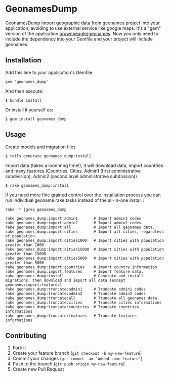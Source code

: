 # GeonamesDump

GeonamesDump import geographic data from geonames project into your application, avoiding to use external service like google maps.
It's a "gem" version of the application [brownbeagle/geonames](https://github.com/brownbeagle/geonames).
Now you only need to include the dependency into your Gemfile and your project will include geonames.

## Installation

Add this line to your application's Gemfile:

    gem 'geonames_dump'

And then execute:

    $ bundle install

Or install it yourself as:

    $ gem install geonames_dump

## Usage

Create models and migration files

    $ rails generate geonames_dump:install

Import data (takes a loonnnng time!), it will download data, import countries and many features (Countries, Cities, Admin1 (first administrative subdivision), Admin2 (second level administrative subdivision))

    $ rake geonames_dump:install

If you need more fine grained control over the installation process you can run individual geoname rake tasks instead of the all-in-one install :

    rake -T |grep geonames_dump

    rake geonames_dump:import:admin1       # Import admin1 codes
    rake geonames_dump:import:admin2       # Import admin2 codes
    rake geonames_dump:import:all          # Import all geonames data.
    rake geonames_dump:import:cities       # Import all cities, regardless of population.
    rake geonames_dump:import:cities1000   # Import cities with population greater than 1000
    rake geonames_dump:import:cities15000  # Import cities with population greater than 15000
    rake geonames_dump:import:cities5000   # Import cities with population greater than 5000
    rake geonames_dump:import:countries    # Import country information
    rake geonames_dump:import:features     # Import feature data.
    rake geonames_dump:install             # Generate and install migrations, then download and import all data (except geonames:import:features)
    rake geonames_dump:truncate:admin1     # Truncate admin1 codes
    rake geonames_dump:truncate:admin2     # Truncate admin2 codes
    rake geonames_dump:truncate:all        # Truncate all geonames data.
    rake geonames_dump:truncate:cities     # Truncate cities informations
    rake geonames_dump:truncate:countries  # Truncate countries informations
    rake geonames_dump:truncate:features   # Truncate features informations


## Contributing

1. Fork it
2. Create your feature branch (`git checkout -b my-new-feature`)
3. Commit your changes (`git commit -am 'Added some feature'`)
4. Push to the branch (`git push origin my-new-feature`)
5. Create new Pull Request
